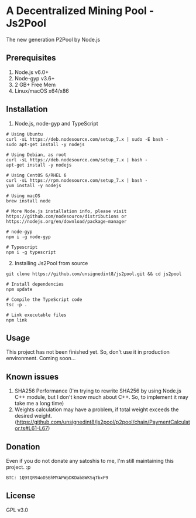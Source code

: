 # A Decentralized Mining Pool - Js2Pool

The new generation P2Pool by Node.js

## Prerequisites
1. Node.js v6.0+
2. Node-gyp v3.6+
3. 2 GB+ Free Mem
4. Linux/macOS x64/x86

## Installation
1. Node.js, node-gyp and TypeScript

```
# Using Ubuntu
curl -sL https://deb.nodesource.com/setup_7.x | sudo -E bash -
sudo apt-get install -y nodejs

# Using Debian, as root
curl -sL https://deb.nodesource.com/setup_7.x | bash -
apt-get install -y nodejs

# Using CentOS 6/RHEL 6
curl -sL https://rpm.nodesource.com/setup_7.x | bash -
yum install -y nodejs

# Using macOS
brew install node

# More Node.js installation info, please visit https://github.com/nodesource/distributions or https://nodejs.org/en/download/package-manager

# node-gyp
npm i -g node-gyp

# Typescript
npm i -g typescript

```
2. Installing Js2Pool from source
```
git clone https://github.com/unsignedint8/js2pool.git && cd js2pool

# Install dependencies
npm update

# Compile the TypeScript code
tsc -p .

# Link executable files
npm link
```

## Usage

This project has not been finished yet. So, don't use it in production environment. Coming soon...

## Known issues

1. SHA256 Performance (I'm trying to rewrite SHA256 by using Node.js C++ module, but I don't know much about C++. So, to implement it may take me a long time)
2. Weights calculation may have a problem, if total weight exceeds the desired weight. (https://github.com/unsignedint8/js2pool/p2pool/chain/PaymentCalculator.ts#L61-L67)

## Donation

Even if you do not donate any satoshis to me, I'm still maintaining this project. :p

```
BTC: 1Q9tQR94oD5BhMYAPWpDKDab8WKSqTbxP9
```


## License
GPL v3.0